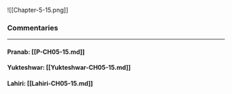 ![[Chapter-5-15.png]]

### Commentaries

---

#### Pranab: [[P-CH05-15.md]]

#### Yukteshwar: [[Yukteshwar-CH05-15.md]]

#### Lahiri: [[Lahiri-CH05-15.md]]
